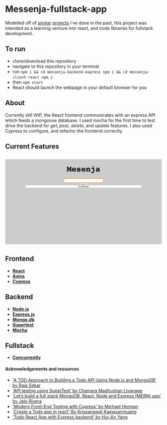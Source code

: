 # Messenja-fullstack-app
Modelled off of [similar](https://github.com/tomlovesgithub/messenger_js) [projects](https://github.com/tomlovesgithub/Messenger) i've done in the past, this project was intended as a learning venture into react, and node libraries for fullstack development.
## To run
 - clone/download this repository
 - navigate to this repository in your terminal
 - run `npm i && cd messenja-backend-express npm i && cd messenja-client-react npm i`
 - then `npm start`
 - React should launch the webpage in your default browser for you

## About
Currently still WIP, the React frontend communicates with an express API which feeds a mongoose database.
I used mocha for the first time to test drive the backend for *get*,  *post*, *delete*, and  *update* features. I also used Cypress to configure, and refactor the frontend correctly.

## Current Features
![](imgs/blank.png)
 -

## Frontend
 - [**React**](https://reactjs.org/)
 - [**Axios**](https://www.npmjs.com/package/axios)
 - [**Cypress**](https://www.cypress.io/)

## Backend
 - [**Node.js**](https://www.npmjs.com/package/npm)
 - [**Express.js**](https://expressjs.com/)
 - [**Mongo.db**](https://www.npmjs.com/package/mongoose)
 - [**Supertest**](https://www.npmjs.com/package/supertest)
 - [**Mocha**](https://www.npmjs.com/package/mocha)
## Fullstack
 - [**Concurrently**](https://www.npmjs.com/package/concurrently)

#### Acknowledgements and resources
 - ['A TDD Approach to Building a Todo API Using Node.js and MongoDB' by Raja Sekar](https://semaphoreci.com/community/tutorials/a-tdd-approach-to-building-a-todo-api-using-node-js-and-mongodb)
 - ['API testing using SuperTest' by Chamara Madhushan Liyanage](https://hackernoon.com/api-testing-using-supertest-1f830ce838f1)
 - ['Let’s build a full stack MongoDB, React, Node and Express (MERN) app' by Jelo Rivera](https://medium.com/javascript-in-plain-english/full-stack-mongodb-react-node-js-express-js-in-one-simple-app-6cc8ed6de274)
 - ['Modern Front-End Testing with Cypress' by Michael Herman](https://www.cypress.io/blog/2019/02/05/modern-frontend-testing-with-cypress/#)
- ['Create a Todo app in react' By Krissanawat Kaewsanmuang](https://medium.com/front-end-weekly/create-a-simple-todo-app-in-react-72d9341a7e6c)
- ['Todo React App with Express backend' by Hui-An Yang](https://github.com/anhuiyang/todolist_app)
